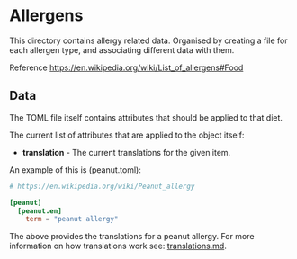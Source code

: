 Allergens
=========

This directory contains allergy related data. Organised by creating a file for each allergen type, and associating different data with them.

Reference https://en.wikipedia.org/wiki/List_of_allergens#Food


Data
----

The TOML file itself contains attributes that should be applied to that diet.

The current list of attributes that are applied to the object itself:

* __translation__ - The current translations for the given item.


An example of this is (peanut.toml):

```toml
# https://en.wikipedia.org/wiki/Peanut_allergy

[peanut]
  [peanut.en]
    term = "peanut allergy"
```

The above provides the translations for a peanut allergy. For more information on how translations work see: [translations.md](../translations.md).
